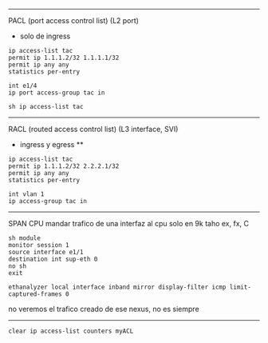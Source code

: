 
-----
PACL (port access control list) (L2 port)
- solo de ingress
```
ip access-list tac
permit ip 1.1.1.2/32 1.1.1.1/32
permit ip any any
statistics per-entry

int e1/4
ip port access-group tac in

sh ip access-list tac
```
--------
RACL (routed access control list) (L3 interface, SVI)
- ingress y egress **
```
ip access-list tac
permit ip 1.1.1.2/32 2.2.2.1/32
permit ip any any
statistics per-entry

int vlan 1
ip access-group tac in
```
-------
SPAN CPU
mandar trafico de una interfaz al cpu
solo en 9k taho ex, fx, C

```
sh module
monitor session 1
source interface e1/1
destination int sup-eth 0
no sh
exit

ethanalyzer local interface inband mirror display-filter icmp limit-captured-frames 0
```

no veremos el trafico creado de ese nexus, no es siempre

----

```
clear ip access-list counters myACL
```
